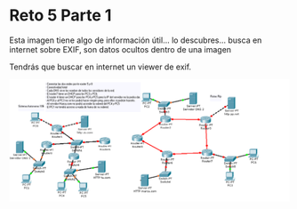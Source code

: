 # Reto 5 Parte 1

Esta imagen tiene algo de información útil... lo descubres... busca en internet sobre EXIF, son datos ocultos dentro de una imagen

Tendrás que buscar en internet un viewer de exif.

![Un reto](https://github.com/traselfaro1/escaperoom/blob/main/Examen%20final%20redes.png)

